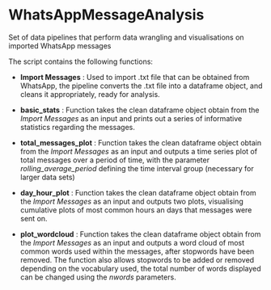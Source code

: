 # WhatsAppMessageAnalysis
Set of data pipelines that perform data wrangling and visualisations on imported WhatsApp messages

The script contains the following functions:
* **Import Messages** : Used to import .txt file that can be obtained from WhatsApp, the pipeline converts the .txt file into a dataframe object, and cleans it appropriately, ready for analysis.

* **basic_stats** : Function takes the clean dataframe object obtain from the *Import Messages* as an input and prints out a series of informative statistics regarding the messages.

* **total_messages_plot** : Function takes the clean dataframe object obtain from the *Import Messages* as an input and outputs a time series plot of total messages over a period of time, with the parameter *rolling_average_period* defining the time interval group (necessary for larger data sets)

* **day_hour_plot** : Function takes the clean dataframe object obtain from the *Import Messages* as an input and outputs two plots, visualising cumulative plots of most common hours an days that messages were sent on.

* **plot_wordcloud** : Function takes the clean dataframe object obtain from the *Import Messages* as an input and outputs a word cloud of most common words used within the messages, after stopwords have been removed. The function also allows stopwords to be added or removed depending on the vocabulary used, the total number of words displayed can be changed using the *nwords* parameters.
